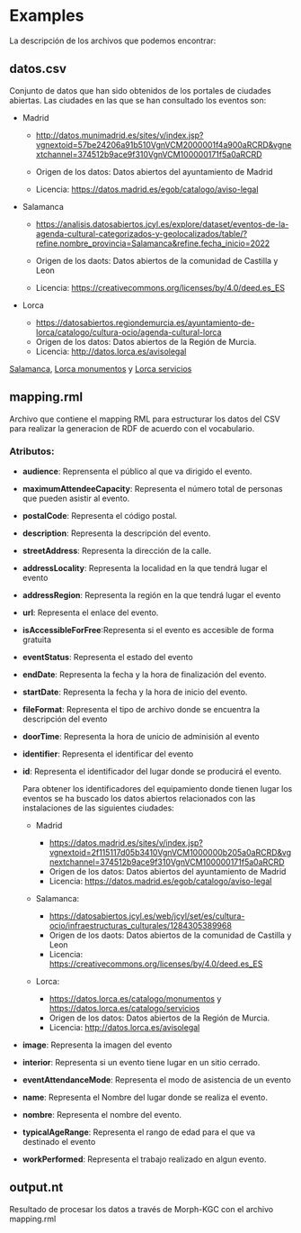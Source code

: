 # Examples
La descripción de los archivos que podemos encontrar:

## datos.csv
Conjunto de datos que han sido obtenidos de los portales de ciudades abiertas. Las ciudades en las que se han consultado los eventos son:

* Madrid

	* http://datos.munimadrid.es/sites/v/index.jsp?vgnextoid=57be24206a91b510VgnVCM2000001f4a900aRCRD&vgnextchannel=374512b9ace9f310VgnVCM100000171f5a0aRCRD

	* Origen de los datos: Datos abiertos del ayuntamiento de Madrid
	* Licencia: https://datos.madrid.es/egob/catalogo/aviso-legal 
	
* Salamanca
	* https://analisis.datosabiertos.jcyl.es/explore/dataset/eventos-de-la-agenda-cultural-categorizados-y-geolocalizados/table/?refine.nombre_provincia=Salamanca&refine.fecha_inicio=2022

	* Origen de los daots: Datos abiertos de la comunidad de Castilla y Leon
	* Licencia: https://creativecommons.org/licenses/by/4.0/deed.es_ES
	
* Lorca
	* https://datosabiertos.regiondemurcia.es/ayuntamiento-de-lorca/catalogo/cultura-ocio/agenda-cultural-lorca
	* Origen de los datos: Datos abiertos de la Región de Murcia.
	* Licencia: http://datos.lorca.es/avisolegal

[Salamanca](https://datosabiertos.jcyl.es/web/jcyl/set/es/cultura-ocio/infraestructuras_culturales/1284305389968), [Lorca monumentos](https://datos.lorca.es/catalogo/monumentos) y [Lorca servicios](https://datos.lorca.es/catalogo/servicios)

## mapping.rml
Archivo que contiene el mapping RML para estructurar los datos del CSV para realizar la generacion de RDF de acuerdo con el vocabulario.

### Atributos: 
* **audience**: Reprensenta el público al que va dirigido el evento.
* **maximumAttendeeCapacity**: Representa el número total de personas que pueden asistir al evento.
* **postalCode**: Representa el código postal.
* **description**: Representa la descripción del evento.
* **streetAddress**: Representa la dirección de la calle.
* **addressLocality**: Representa la localidad en la que tendrá lugar el evento
* **addressRegion**: Representa la región en la que tendrá lugar el evento
* **url**: Representa el enlace del evento.
* **isAccessibleForFree**:Representa si el evento es accesible de forma gratuita
* **eventStatus**: Representa el estado del evento
* **endDate**: Representa la fecha y la hora de finalización del evento.
* **startDate**: Representa la fecha y la hora de inicio del evento.
* **fileFormat**: Representa el tipo de archivo donde se encuentra la descripción del evento
* **doorTime**: Representa la hora de unicio de adminisión al evento
* **identifier**: Representa el identificar del evento
* **id**: Representa el identificador del lugar donde se producirá el evento.
	
	Para obtener los identificadores del equipamiento donde tienen lugar los eventos se ha buscado los datos abiertos relacionados con las instalaciones de las siguientes ciudades:

	* Madrid

		* https://datos.madrid.es/sites/v/index.jsp?vgnextoid=2f115117d05b3410VgnVCM1000000b205a0aRCRD&vgnextchannel=374512b9ace9f310VgnVCM100000171f5a0aRCRD
		* Origen de los datos: Datos abiertos del ayuntamiento de Madrid
		* Licencia: https://datos.madrid.es/egob/catalogo/aviso-legal 

	* Salamanca: 
		* https://datosabiertos.jcyl.es/web/jcyl/set/es/cultura-ocio/infraestructuras_culturales/1284305389968
		* Origen de los daots: Datos abiertos de la comunidad de Castilla y Leon
		* Licencia: https://creativecommons.org/licenses/by/4.0/deed.es_ES
	* Lorca:
		* https://datos.lorca.es/catalogo/monumentos y https://datos.lorca.es/catalogo/servicios
		* Origen de los datos: Datos abiertos de la Región de Murcia.
		* Licencia: http://datos.lorca.es/avisolegal

* **image**: Representa la imagen del evento
* **interior**: Representa si un evento tiene lugar en un sitio cerrado.
* **eventAttendanceMode**: Representa el modo de asistencia de un evento
* **name**: Representa el Nombre del lugar donde se realiza el evento.
* **nombre**: Representa el nombre del evento.
* **typicalAgeRange**: Representa el rango de edad para el que va destinado el evento
* **workPerformed**: Representa el trabajo realizado en algun evento.


## output.nt
Resultado de procesar los datos a través de Morph-KGC con el archivo mapping.rml



